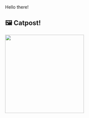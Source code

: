 Hello there!



## 🖼️ Catpost!

<sub>
    <img src="https://cdn2.thecatapi.com/images/bsa.jpg" height="256">
</sub>

